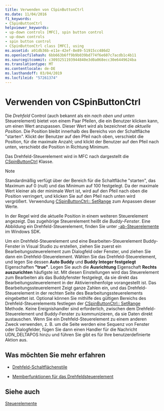 ```yaml
---
title: Verwenden von CSpinButtonCtrl
ms.date: 11/04/2016
f1_keywords:
- CSpinButtonCtrl
helpviewer_keywords:
- up-down controls [MFC], spin button control
- up-down controls
- spin button control
- CSpinButtonCtrl class [MFC], using
ms.assetid: a91db36b-e11e-42ef-8e89-51915cc486d2
ms.openlocfilehash: 6bb663b6ff9b9b039bd774f6e607c7acdb1c4b11
ms.sourcegitcommit: c3093251193944840e3d0a068ecc30e6449624ba
ms.translationtype: MT
ms.contentlocale: de-DE
ms.lasthandoff: 03/04/2019
ms.locfileid: "57261374"
---
```

# <a name="using-cspinbuttonctrl"></a>Verwenden von CSpinButtonCtrl

Die *Drehfeld* Control (auch bekannt als ein *nach oben und unten* Steuerelement) bietet von einem Paar Pfeilen, die ein Benutzer klicken kann, um einen Wert anzupassen. Dieser Wert wird als bezeichnet die *aktuelle Position*. Die Position bleibt innerhalb des Bereichs von der Schaltfläche "starten". Klickt der Benutzer auf den Pfeil nach oben, verschiebt die Position, für die maximale Anzahl; und klickt der Benutzer auf den Pfeil nach unten, verschiebt die Position in Richtung Minimum.

Das Drehfeld-Steuerelement wird in MFC nach dargestellt die [CSpinButtonCtrl](../mfc/reference/cspinbuttonctrl-class.md) Klasse.

> [!NOTE]
>  Standardmäßig verfügt über der Bereich für die Schaltfläche "starten", das Maximum auf 0 (null) und das Minimum auf 100 festgelegt. Da der maximale Wert kleiner als der minimale Wert ist, wird auf den Pfeil nach oben die Position verringert, und klicken Sie auf den Pfeil nach unten wird vergrößert. Verwendung [CSpinButtonCtrl:: SetRange](../mfc/reference/cspinbuttonctrl-class.md#setrange) zum Anpassen dieser Werte.

In der Regel wird die aktuelle Position in einem weiteren Steuerelement angezeigt. Das zugehörige Steuerelement heißt die *Buddy-Fenster*. Eine Abbildung ein Drehfeld-Steuerelement, finden Sie unter [-ab-Steuerelemente](/windows/desktop/Controls/up-down-controls) im Windows SDK.

Um ein Drehfeld-Steuerelement und eine Bearbeiten-Steuerelement Buddy-Fenster in Visual Studio zu erstellen, ziehen Sie zuerst ein Bearbeitungssteuerelement zum Dialogfeld oder Fenster, und ziehen Sie dann ein Drehfeld-Steuerelement. Wählen Sie das Drehfeld-Steuerelement, und legen Sie dessen **Auto Buddy** und **Buddy Integer festgelegt** Eigenschaften **"true"**. Legen Sie auch die **Ausrichtung** Eigenschaft **Rechts auszurichten** häufigste ist. Mit diesen Einstellungen wird das Steuerelement zum Bearbeiten als das Buddyfenster festgelegt, da sie direkt das Bearbeitungssteuerelement in der Aktivierreihenfolge vorangestellt ist. Das Bearbeitungssteuerelement Zeigt ganze Zahlen ein, und das Drehfeld-Steuerelement in der rechten Seite des Bearbeitungssteuerelements eingebettet ist. Optional können Sie mithilfe des gültigen Bereichs des Drehfeld-Steuerelements festlegen der [CSpinButtonCtrl:: SetRange](../mfc/reference/cspinbuttonctrl-class.md#setrange) Methode. Keine Ereignishandler sind erforderlich, zwischen dem Drehfeld-Steuerelement und Buddy-Fenster zu kommunizieren, da sie Daten direkt austauschen. Wenn Sie ein Drehfeld-Steuerelement zu einem anderen Zweck verwenden, z. B. um die Seite werden eine Sequenz von Fenster oder Dialogfelder, fügen Sie dann einen Handler für die Nachricht UDN_DELTAPOS hinzu und führen Sie gibt es für Ihre benutzerdefinierte Aktion aus.

## <a name="what-do-you-want-to-know-more-about"></a>Was möchten Sie mehr erfahren

- [Drehfeld-Schaltflächenstile](../mfc/spin-button-styles.md)

- [Memberfunktionen für das Drehfeldsteuerelement](../mfc/spin-button-member-functions.md)

## <a name="see-also"></a>Siehe auch

[Steuerelemente](../mfc/controls-mfc.md)
